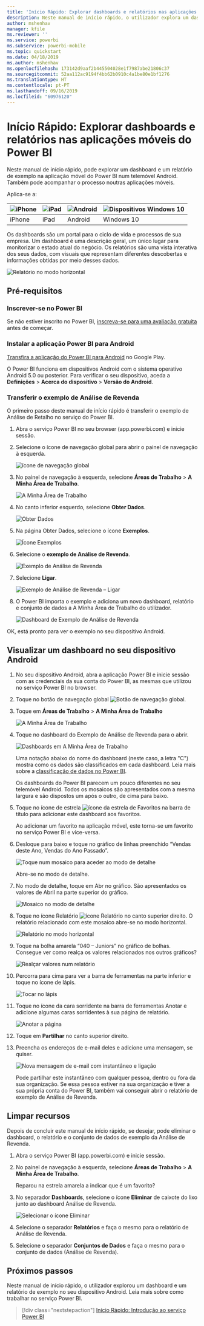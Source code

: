 ```yaml
---
title: 'Início Rápido: Explorar dashboards e relatórios nas aplicações móveis'
description: Neste manual de início rápido, o utilizador explora um dashboard e um relatório de exemplo nas aplicações móveis do Power BI.
author: mshenhav
manager: kfile
ms.reviewer: ''
ms.service: powerbi
ms.subservice: powerbi-mobile
ms.topic: quickstart
ms.date: 04/18/2019
ms.author: mshenhav
ms.openlocfilehash: 173142d9aaf2b445504028e1f7987abe21806c37
ms.sourcegitcommit: 52aa112ac9194f4bb62b0910c4a1be80e1bf1276
ms.translationtype: HT
ms.contentlocale: pt-PT
ms.lasthandoff: 09/16/2019
ms.locfileid: "60976120"
---
```

# <a name="quickstart-explore-dashboards-and-reports-in-the-power-bi-mobile-apps"></a>Início Rápido: Explorar dashboards e relatórios nas aplicações móveis do Power BI
Neste manual de início rápido, pode explorar um dashboard e um relatório de exemplo na aplicação móvel do Power BI num telemóvel Android. Também pode acompanhar o processo noutras aplicações móveis. 

Aplica-se a:

| ![iPhone](./media/mobile-apps-quickstart-view-dashboard-report/iphone-logo-30-px.png) | ![iPad](./media/mobile-apps-quickstart-view-dashboard-report/ipad-logo-30-px.png) | ![Android](./media/mobile-apps-quickstart-view-dashboard-report/android-logo-30-px.png) | ![Dispositivos Windows 10](./media/mobile-apps-quickstart-view-dashboard-report/win-10-logo-30-px.png) |
|:--- |:--- |:--- |:--- |
| iPhone | iPad | Android | Windows 10 |

Os dashboards são um portal para o ciclo de vida e processos de sua empresa. Um dashboard é uma descrição geral, um único lugar para monitorizar o estado atual do negócio. Os relatórios são uma vista interativa dos seus dados, com visuais que representam diferentes descobertas e informações obtidas por meio desses dados. 

![Relatório no modo horizontal](././media/mobile-apps-quickstart-view-dashboard-report/power-bi-android-quickstart-report.png)

## <a name="prerequisites"></a>Pré-requisitos

### <a name="sign-up-for-power-bi"></a>Inscrever-se no Power BI
Se não estiver inscrito no Power BI, [inscreva-se para uma avaliação gratuita](https://app.powerbi.com/signupredirect?pbi_source=web) antes de começar.

### <a name="install-the-power-bi-for-android-app"></a>Instalar a aplicação Power BI para Android
[Transfira a aplicação do Power BI para Android](http://go.microsoft.com/fwlink/?LinkID=544867) no Google Play.

O Power BI funciona em dispositivos Android com o sistema operativo Android 5.0 ou posterior. Para verificar o seu dispositivo, aceda a **Definições** > **Acerca do dispositivo** > **Versão do Android**.

### <a name="download-the-retail-analysis-sample"></a>Transferir o exemplo de Análise de Revenda
O primeiro passo deste manual de início rápido é transferir o exemplo de Análise de Retalho no serviço do Power BI.

1. Abra o serviço Power BI no seu browser (app.powerbi.com) e inicie sessão.

1. Selecione o ícone de navegação global para abrir o painel de navegação à esquerda.

    ![ícone de navegação global](./media/mobile-apps-quickstart-view-dashboard-report/power-bi-android-quickstart-global-nav-icon.png)

2. No painel de navegação à esquerda, selecione **Áreas de Trabalho** > **A Minha Área de Trabalho**.

    ![A Minha Área de Trabalho](./media/mobile-apps-quickstart-view-dashboard-report/power-bi-android-quickstart-my-workspace.png)

3. No canto inferior esquerdo, selecione **Obter Dados**.
   
    ![Obter Dados](./media/mobile-apps-quickstart-view-dashboard-report/power-bi-get-data.png)

3. Na página Obter Dados, selecione o ícone **Exemplos**.
   
   ![Ícone Exemplos](./media/mobile-apps-quickstart-view-dashboard-report/power-bi-samples-icon.png)

4. Selecione o **exemplo de Análise de Revenda**.
 
    ![Exemplo de Análise de Revenda](./media/mobile-apps-quickstart-view-dashboard-report/power-bi-rs.png)
 
8. Selecione **Ligar**.  
  
   ![Exemplo de Análise de Revenda – Ligar](./media/mobile-apps-quickstart-view-dashboard-report/retail16.png)
   
5. O Power BI importa o exemplo e adiciona um novo dashboard, relatório e conjunto de dados a A Minha Área de Trabalho do utilizador.
   
   ![Dashboard de Exemplo de Análise de Revenda](./media/mobile-apps-quickstart-view-dashboard-report/power-bi-service-opportunity-sample.png)

OK, está pronto para ver o exemplo no seu dispositivo Android.

## <a name="view-a-dashboard-on-your-android-device"></a>Visualizar um dashboard no seu dispositivo Android
1. No seu dispositivo Android, abra a aplicação Power BI e inicie sessão com as credenciais da sua conta do Power BI, as mesmas que utilizou no serviço Power BI no browser.

1.  Toque no botão de navegação global ![Botão de navegação global](./media/mobile-apps-quickstart-view-dashboard-report/power-bi-iphone-global-nav-button.png).

2.  Toque em **Áreas de Trabalho** > **A Minha Área de Trabalho**

    ![A Minha Área de Trabalho](./media/mobile-apps-quickstart-view-dashboard-report/power-bi-android-quickstart-workspaces.png)

3. Toque no dashboard do Exemplo de Análise de Revenda para o abrir.
 
    ![Dashboards em A Minha Área de Trabalho](./media/mobile-apps-quickstart-view-dashboard-report/power-bi-android-quickstart-open-retail.png)
   
    Uma notação abaixo do nome do dashboard (neste caso, a letra "C") mostra como os dados são classificados em cada dashboard. Leia mais sobre a [classificação de dados no Power BI](../../service-data-classification.md).

    Os dashboards do Power BI parecem um pouco diferentes no seu telemóvel Android. Todos os mosaicos são apresentados com a mesma largura e são dispostos um após o outro, de cima para baixo.

4. Toque no ícone de estrela ![ícone da estrela de Favoritos](./media/mobile-apps-quickstart-view-dashboard-report/power-bi-android-quickstart-favorite-icon.png) na barra de título para adicionar este dashboard aos favoritos.

    Ao adicionar um favorito na aplicação móvel, este torna-se um favorito no serviço Power BI e vice-versa.

4. Desloque para baixo e toque no gráfico de linhas preenchido “Vendas deste Ano, Vendas do Ano Passado”.

    ![Toque num mosaico para aceder ao modo de detalhe](./media/mobile-apps-quickstart-view-dashboard-report/power-bi-android-quickstart-tap-tile-fave.png)

    Abre-se no modo de detalhe.

7. No modo de detalhe, toque em Abr no gráfico. São apresentados os valores de Abril na parte superior do gráfico.

    ![Mosaico no modo de detalhe](./media/mobile-apps-quickstart-view-dashboard-report/power-bi-android-quickstart-tile-focus.png)

8. Toque no ícone Relatório ![ícone Relatório](./media/mobile-apps-quickstart-view-dashboard-report/power-bi-android-quickstart-report-icon.png) no canto superior direito. O relatório relacionado com este mosaico abre-se no modo horizontal.

    ![Relatório no modo horizontal](././media/mobile-apps-quickstart-view-dashboard-report/power-bi-android-quickstart-report.png)

9. Toque na bolha amarela “040 – Juniors” no gráfico de bolhas. Consegue ver como realça os valores relacionados nos outros gráficos? 

    ![Realçar valores num relatório](./media/mobile-apps-quickstart-view-dashboard-report/power-bi-android-quickstart-cross-highlight.png)

10. Percorra para cima para ver a barra de ferramentas na parte inferior e toque no ícone de lápis.

    ![Tocar no lápis](./media/mobile-apps-quickstart-view-dashboard-report/power-bi-android-quickstart-tap-pencil.png)

11. Toque no ícone da cara sorridente na barra de ferramentas Anotar e adicione algumas caras sorridentes à sua página de relatório.
 
    ![Anotar a página](./media/mobile-apps-quickstart-view-dashboard-report/power-bi-android-quickstart-annotate.png)

12. Toque em **Partilhar** no canto superior direito.

1. Preencha os endereços de e-mail deles e adicione uma mensagem, se quiser.  

    ![Nova mensagem de e-mail com instantâneo e ligação](./media/mobile-apps-quickstart-view-dashboard-report/power-bi-android-quickstart-send-snapshot.png)

    Pode partilhar este instantâneo com qualquer pessoa, dentro ou fora da sua organização. Se essa pessoa estiver na sua organização e tiver a sua própria conta do Power BI, também vai conseguir abrir o relatório de exemplo de Análise de Revenda.

## <a name="clean-up-resources"></a>Limpar recursos

Depois de concluir este manual de início rápido, se desejar, pode eliminar o dashboard, o relatório e o conjunto de dados de exemplo da Análise de Revenda.

1. Abra o serviço Power BI (app.powerbi.com) e inicie sessão.

2. No painel de navegação à esquerda, selecione **Áreas de Trabalho** > **A Minha Área de Trabalho**.

    Reparou na estrela amarela a indicar que é um favorito?

3. No separador **Dashboards**, selecione o ícone **Eliminar** de caixote do lixo junto ao dashboard Análise de Revenda.

    ![Selecionar o ícone Eliminar](./media/mobile-apps-quickstart-view-dashboard-report/power-bi-android-quickstart-delete-retail.png)

4. Selecione o separador **Relatórios** e faça o mesmo para o relatório de Análise de Revenda.

5. Selecione o separador **Conjuntos de Dados** e faça o mesmo para o conjunto de dados (Análise de Revenda).


## <a name="next-steps"></a>Próximos passos

Neste manual de início rápido, o utilizador explorou um dashboard e um relatório de exemplo no seu dispositivo Android. Leia mais sobre como trabalhar no serviço Power BI. 

> [!div class="nextstepaction"]
> [Início Rápido: Introdução ao serviço Power BI](../end-user-experience.md)

